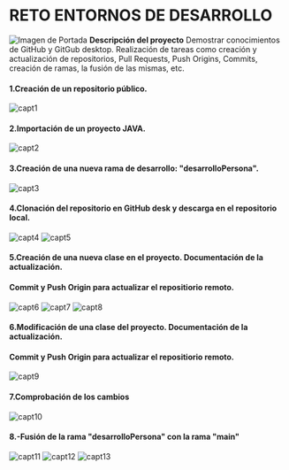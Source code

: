 
# RETO ENTORNOS DE DESARROLLO
![Imagen de Portada](UAX.jpg)
**Descripción del proyecto**
Demostrar conocimientos de GitHub y GitGub desktop. Realización de tareas como
creación y actualización de repositorios, Pull Requests, Push Origins, Commits,
creación de ramas, la fusión de las mismas, etc.
#### 1.Creación de un repositorio público.
![capt1](reto2/capt1.jpg)

#### 2.Importación de un proyecto JAVA.
![capt2](reto2/capt2.jpg)
#### 3.Creación de una nueva rama de desarrollo: "desarrolloPersona".
![capt3](reto2/capt3.jpg)
#### 4.Clonación del repositorio en GitHub desk y descarga en el repositorio local.
![capt4](reto2/capt4.jpg)
![capt5](reto2/capt5.jpg)

#### 5.Creación de una nueva clase en el proyecto. Documentación de la actualización.
#### Commit y Push Origin para actualizar el repositiorio remoto.
![capt6](reto2/capt6.jpg)
![capt7](reto2/capt7.jpg)
![capt8](reto2/capt8.jpg)

#### 6.Modificación de una clase del proyecto. Documentación de la actualización.
#### Commit y Push Origin para actualizar el repositiorio remoto.
![capt9](reto2/capt9.jpg)
#### 7.Comprobación de los cambios
![capt10](reto2/capt10.jpg)

#### 8.-Fusión de la rama "desarrolloPersona" con la rama "main" 
![capt11](reto2/capt11.jpg)
![capt12](reto2/capt12.jpg)
![capt13](reto2/capt13.jpg)


